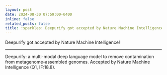 ```yaml
---
layout: post
date: 2024-08-30 07:59:00-0400
inline: false
related_posts: false
title: :sparkles: Deepurify got accepted by Nature Machine Intelligence!
---
```


Deepurify got accepted by Nature Machine Intelligence!

---
Deepurify: a multi-modal deep language model to remove contamination from metagenome-assembled genomes. Accepted by Nature Machine Intelligence (Q1, IF:18.8).